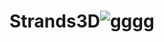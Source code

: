 # Strands3D![gggg](https://github.com/Kaynny32/Strands3D/assets/117711784/1862ae95-afa8-4b26-a287-d572b8b05535)
